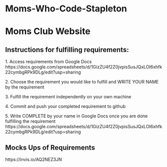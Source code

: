 # Moms-Who-Code-Stapleton
<h1>Moms Club Website</h1>
 
  <h2>Instructions for fulfilling requirements:</h2>
  	<p>1.  Access requirements from Google Docs https://docs.google.com/spreadsheets/d/1GizZU4f2Z0jvpisSusJQxLOI6xhfk22cymbgRPk9DLg/edit?usp=sharing</p>
  	<p>2.  Choose the requirement you would like to fulfill and WRITE YOUR NAME by the requirement</p>
  	<p>3.  Fulfill the requirement independently on your own machine</p>
  	<p>4.  Commit and push your completed requirement to github</p>
  	<p>5.  Write COMPLETE by your name in Google Docs once you are done fulfilling the requirement https://docs.google.com/spreadsheets/d/1GizZU4f2Z0jvpisSusJQxLOI6xhfk22cymbgRPk9DLg/edit?usp=sharing</p>

<h2>Mocks Ups of Requirements</h2>
<p>https://invis.io/AQ2NEZ3JN</p>
